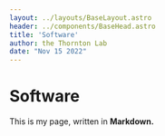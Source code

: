 ```yaml
---
layout: ../layouts/BaseLayout.astro
header: ../components/BaseHead.astro
title: 'Software'
author: the Thornton Lab
date: "Nov 15 2022"
---
```



# Software

This is my page, written in **Markdown.**
